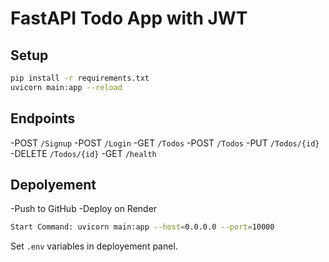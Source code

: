 # FastAPI Todo App with JWT

## Setup
```bash
pip install -r requirements.txt
uvicorn main:app --reload
```

## Endpoints
-POST `/Signup`
-POST `/Login`
-GET `/Todos`
-POST `/Todos`
-PUT `/Todos/{id}`
-DELETE `/Todos/{id}`
-GET `/health`

## Depolyement
-Push to GitHub
-Deploy on Render
```bash
Start Command: uvicorn main:app --host=0.0.0.0 --port=10000
```

Set `.env` variables in deployement panel.